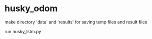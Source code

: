 # husky_odom

make directory 'data' and 'results' for saving temp files and result files

run husky_lstm.py
